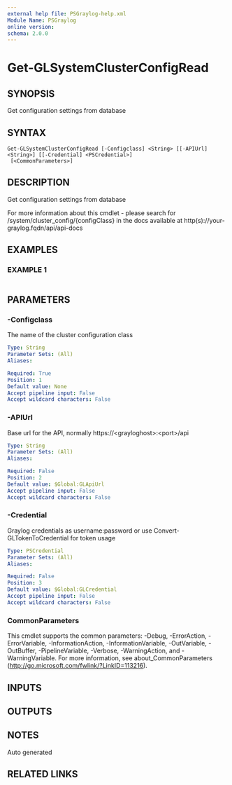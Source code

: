 ```yaml
---
external help file: PSGraylog-help.xml
Module Name: PSGraylog
online version:
schema: 2.0.0
---
```


# Get-GLSystemClusterConfigRead

## SYNOPSIS
Get configuration settings from database

## SYNTAX

```
Get-GLSystemClusterConfigRead [-Configclass] <String> [[-APIUrl] <String>] [[-Credential] <PSCredential>]
 [<CommonParameters>]
```

## DESCRIPTION
Get configuration settings from database


For more information about this cmdlet - please search for /system/cluster_config/{configClass} in the docs available at http(s)://your-graylog.fqdn/api/api-docs

## EXAMPLES

### EXAMPLE 1
```

```

## PARAMETERS

### -Configclass
The name of the cluster configuration class

```yaml
Type: String
Parameter Sets: (All)
Aliases:

Required: True
Position: 1
Default value: None
Accept pipeline input: False
Accept wildcard characters: False
```

### -APIUrl
Base url for the API, normally https://\<grayloghost\>:\<port\>/api

```yaml
Type: String
Parameter Sets: (All)
Aliases:

Required: False
Position: 2
Default value: $Global:GLApiUrl
Accept pipeline input: False
Accept wildcard characters: False
```

### -Credential
Graylog credentials as username:password or use Convert-GLTokenToCredential for token usage

```yaml
Type: PSCredential
Parameter Sets: (All)
Aliases:

Required: False
Position: 3
Default value: $Global:GLCredential
Accept pipeline input: False
Accept wildcard characters: False
```

### CommonParameters
This cmdlet supports the common parameters: -Debug, -ErrorAction, -ErrorVariable, -InformationAction, -InformationVariable, -OutVariable, -OutBuffer, -PipelineVariable, -Verbose, -WarningAction, and -WarningVariable. For more information, see about_CommonParameters (http://go.microsoft.com/fwlink/?LinkID=113216).

## INPUTS

## OUTPUTS

## NOTES
Auto generated

## RELATED LINKS
